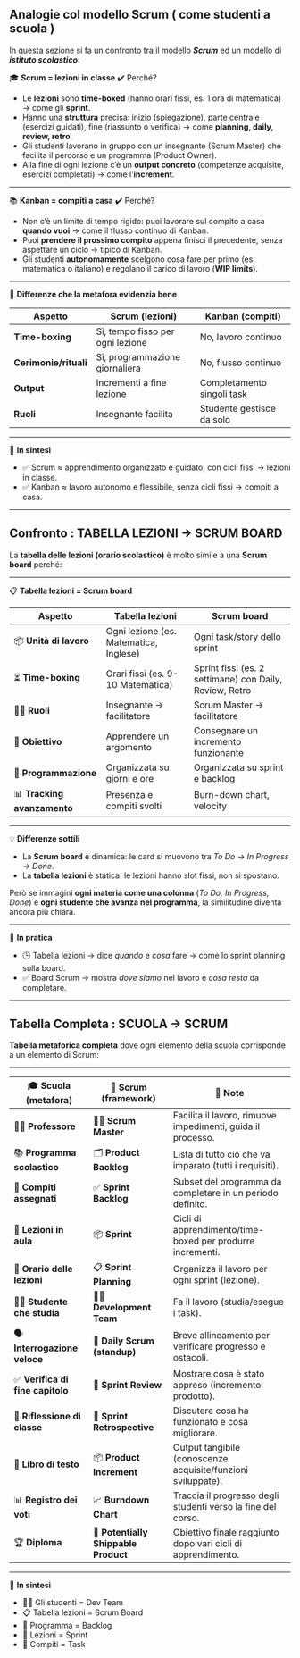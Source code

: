 ## Analogie col modello Scrum ( come studenti a scuola )

In questa sezione si fa un confronto tra il modello **_Scrum_** ed un modello di **_istituto scolastico_**.

🎓 **Scrum = lezioni in classe**
✔️ Perché?

- Le **lezioni** sono **time-boxed** (hanno orari fissi, es. 1 ora di matematica) → come gli **sprint**.
- Hanno una **struttura** precisa: inizio (spiegazione), parte centrale (esercizi guidati), fine (riassunto o verifica) → come **planning, daily, review, retro**.
- Gli studenti lavorano in gruppo con un insegnante (Scrum Master) che facilita il percorso e un programma (Product Owner).
- Alla fine di ogni lezione c’è un **output concreto** (competenze acquisite, esercizi completati) → come l’**increment**.

---

📚 **Kanban = compiti a casa**
✔️ Perché?

- Non c’è un limite di tempo rigido: puoi lavorare sul compito a casa **quando vuoi** → come il flusso continuo di Kanban.
- Puoi **prendere il prossimo compito** appena finisci il precedente, senza aspettare un ciclo → tipico di Kanban.
- Gli studenti **autonomamente** scelgono cosa fare per primo (es. matematica o italiano) e regolano il carico di lavoro (**WIP limits**).

---

📌 **Differenze che la metafora evidenzia bene**

| Aspetto               | Scrum (lezioni)                  | Kanban (compiti)           |
| --------------------- | -------------------------------- | -------------------------- |
| **Time-boxing**       | Sì, tempo fisso per ogni lezione | No, lavoro continuo        |
| **Cerimonie/rituali** | Sì, programmazione giornaliera   | No, flusso continuo        |
| **Output**            | Incrementi a fine lezione        | Completamento singoli task |
| **Ruoli**             | Insegnante facilita              | Studente gestisce da solo  |

---

🔑 **In sintesi**

- ✅ Scrum ≈ apprendimento organizzato e guidato, con cicli fissi → lezioni in classe.
- ✅ Kanban ≈ lavoro autonomo e flessibile, senza cicli fissi → compiti a casa.

---

## Confronto : TABELLA LEZIONI → SCRUM BOARD

La **tabella delle lezioni (orario scolastico)** è molto simile a una **Scrum board** perché:

---

📋 **Tabella lezioni = Scrum board**

| Aspetto                     | Tabella lezioni                        | Scrum board                                             |
| --------------------------- | -------------------------------------- | ------------------------------------------------------- |
| 📦 **Unità di lavoro**      | Ogni lezione (es. Matematica, Inglese) | Ogni task/story dello sprint                            |
| ⏳ **Time-boxing**          | Orari fissi (es. 9-10 Matematica)      | Sprint fissi (es. 2 settimane) con Daily, Review, Retro |
| 👩‍🏫 **Ruoli**                | Insegnante → facilitatore              | Scrum Master → facilitatore                             |
| 🎯 **Obiettivo**            | Apprendere un argomento                | Consegnare un incremento funzionante                    |
| 📅 **Programmazione**       | Organizzata su giorni e ore            | Organizzata su sprint e backlog                         |
| 📊 **Tracking avanzamento** | Presenza e compiti svolti              | Burn-down chart, velocity                               |

---

💡 **Differenze sottili**

- La **Scrum board** è dinamica: le card si muovono tra _To Do → In Progress → Done_.
- La **tabella lezioni** è statica: le lezioni hanno slot fissi, non si spostano.

Però se immagini **ogni materia come una colonna** (_To Do, In Progress, Done_) e **ogni studente che avanza nel programma**, la similitudine diventa ancora più chiara.

---

📌 **In pratica**

- 🕒 Tabella lezioni → dice _quando_ e _cosa_ fare → come lo sprint planning sulla board.
- ✅ Board Scrum → mostra _dove siamo_ nel lavoro e _cosa resta_ da completare.

---

## Tabella Completa : SCUOLA → SCRUM

**Tabella metaforica completa** dove ogni elemento della scuola corrisponde a un elemento di Scrum:

---

| 🎓 **Scuola (metafora)**         | 🚀 **Scrum (framework)**             | 📖 **Note**                                                  |
| -------------------------------- | ------------------------------------ | ------------------------------------------------------------ |
| 👩‍🏫 **Professore**                | 🧑‍✈️ **Scrum Master**                  | Facilita il lavoro, rimuove impedimenti, guida il processo.  |
| 📚 **Programma scolastico**      | 🗂️ **Product Backlog**               | Lista di tutto ciò che va imparato (tutti i requisiti).      |
| 📝 **Compiti assegnati**         | ✅ **Sprint Backlog**                | Subset del programma da completare in un periodo definito.   |
| 🏫 **Lezioni in aula**           | 📦 **Sprint**                        | Cicli di apprendimento/time-boxed per produrre incrementi.   |
| 📆 **Orario delle lezioni**      | 📋 **Sprint Planning**               | Organizza il lavoro per ogni sprint (lezione).               |
| 🏃‍♂️ **Studente che studia**       | 👩‍💻 **Development Team**              | Fa il lavoro (studia/esegue i task).                         |
| 🗣️ **Interrogazione veloce**     | 📅 **Daily Scrum (standup)**         | Breve allineamento per verificare progresso e ostacoli.      |
| ✅ **Verifica di fine capitolo** | 📢 **Sprint Review**                 | Mostrare cosa è stato appreso (incremento prodotto).         |
| 🔄 **Riflessione di classe**     | 💬 **Sprint Retrospective**          | Discutere cosa ha funzionato e cosa migliorare.              |
| 📖 **Libro di testo**            | 📦 **Product Increment**             | Output tangibile (conoscenze acquisite/funzioni sviluppate). |
| 📊 **Registro dei voti**         | 📈 **Burndown Chart**                | Traccia il progresso degli studenti verso la fine del corso. |
| 🏆 **Diploma**                   | 🏁 **Potentially Shippable Product** | Obiettivo finale raggiunto dopo vari cicli di apprendimento. |

---

🎯 **In sintesi**

- 👨‍🎓 Gli studenti = Dev Team
- 📋 Tabella lezioni = Scrum Board
- 📖 Programma = Backlog
- 🏫 Lezioni = Sprint
- 📝 Compiti = Task

